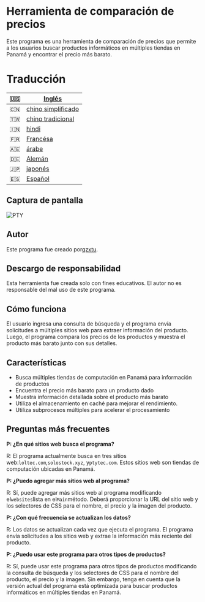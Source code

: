 # Herramienta de comparación de precios

Este programa es una herramienta de comparación de precios que permite a los usuarios buscar productos informáticos en múltiples tiendas en Panamá y encontrar el precio más barato.

# Traducción

| 🇺🇸 | [Inglés](README.md)                   |
| ---- | ------------------------------------- |
| 🇨🇳 | [chino simplificado](README.zh-CN.md) |
| 🇹🇼 | [chino tradicional](README.zh-TW.md)  |
| 🇮🇳 | [hindi](README.hi.md)                 |
| 🇫🇷 | [Francésa](README.fr.md)              |
| 🇦🇪 | [árabe](README.ar.md)                 |
| 🇩🇪 | [Alemán](README.de.md)                |
| 🇯🇵 | [japonés](README.ja.md)               |
| 🇪🇸 | [Español](README.es.md)               |

## Captura de pantalla

![PTY](https://cdn.discordapp.com/attachments/1008195045960204348/1104240493560348793/PTY.png)

## Autor

Este programa fue creado por[qzxtu](https://github.com/qzxtu).

## Descargo de responsabilidad

Esta herramienta fue creada solo con fines educativos. El autor no es responsable del mal uso de este programa.

## Cómo funciona

El usuario ingresa una consulta de búsqueda y el programa envía solicitudes a múltiples sitios web para extraer información del producto. Luego, el programa compara los precios de los productos y muestra el producto más barato junto con sus detalles.

## Características

-   Busca múltiples tiendas de computación en Panamá para información de productos
-   Encuentra el precio más barato para un producto dado
-   Muestra información detallada sobre el producto más barato
-   Utiliza el almacenamiento en caché para mejorar el rendimiento.
-   Utiliza subprocesos múltiples para acelerar el procesamiento

## Preguntas más frecuentes

**P: ¿En qué sitios web busca el programa?**

R: El programa actualmente busca en tres sitios web:`loltec.com`,`solostock.xyz`, y`ptytec.com`. Estos sitios web son tiendas de computación ubicadas en Panamá.

**P: ¿Puedo agregar más sitios web al programa?**

R: Sí, puede agregar más sitios web al programa modificando el`websites`lista en el`Main`método. Deberá proporcionar la URL del sitio web y los selectores de CSS para el nombre, el precio y la imagen del producto.

**P: ¿Con qué frecuencia se actualizan los datos?**

R: Los datos se actualizan cada vez que ejecuta el programa. El programa envía solicitudes a los sitios web y extrae la información más reciente del producto.

**P: ¿Puedo usar este programa para otros tipos de productos?**

R: Sí, puede usar este programa para otros tipos de productos modificando la consulta de búsqueda y los selectores de CSS para el nombre del producto, el precio y la imagen. Sin embargo, tenga en cuenta que la versión actual del programa está optimizada para buscar productos informáticos en múltiples tiendas en Panamá.
